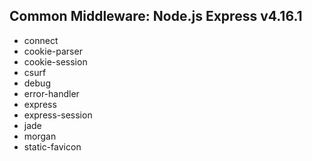 ## Common Middleware: Node.js Express v4.16.1 

- connect
- cookie-parser
- cookie-session
- csurf
- debug
- error-handler
- express
- express-session
- jade
- morgan
- static-favicon
